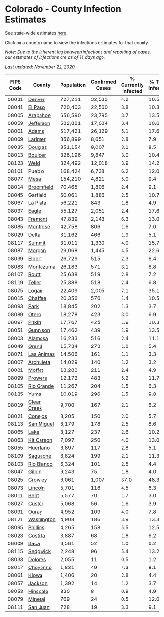 # Colorado - County Infection Estimates

See state-wide estimates [here](/infections/us-co).

Click on a county name to view the infections estimates for that county.

*Note: Due to the inherent lag between infections and reporting of cases, our estimates of infections are as of 14 days ago.*

*Last updated: November 22, 2020*

|   FIPS Code |                     County |   Population |   Confirmed Cases |   % Currently Infected |   % Total Infected |
|-------------|----------------------------|--------------|-------------------|------------------------|--------------------|
|       08031 |           [Denver](denver) |      727,211 |            32,533 |                    4.2 |               16.5 |
|       08041 |         [El Paso](el-paso) |      720,403 |            22,560 |                    3.8 |               10.3 |
|       08005 |       [Arapahoe](arapahoe) |      656,590 |            23,795 |                    3.7 |               13.5 |
|       08059 |     [Jefferson](jefferson) |      582,881 |            17,684 |                    3.4 |               10.6 |
|       08001 |             [Adams](adams) |      517,421 |            26,129 |                    5.1 |               17.6 |
|       08069 |         [Larimer](larimer) |      356,899 |             8,651 |                    2.8 |                7.9 |
|       08035 |         [Douglas](douglas) |      351,154 |             9,007 |                    3.1 |                8.5 |
|       08013 |         [Boulder](boulder) |      326,196 |             9,847 |                    3.0 |               10.4 |
|       08123 |               [Weld](weld) |      324,492 |            12,018 |                    3.9 |               14.2 |
|       08101 |           [Pueblo](pueblo) |      168,424 |             6,738 |                    6.2 |               12.0 |
|       08077 |               [Mesa](mesa) |      154,210 |             4,821 |                    5.0 |                9.4 |
|       08014 |   [Broomfield](broomfield) |       70,465 |             1,806 |                    2.4 |                9.1 |
|       08045 |       [Garfield](garfield) |       60,061 |             1,886 |                    2.5 |               10.7 |
|       08067 |       [La Plata](la-plata) |       56,221 |               843 |                    1.8 |                4.9 |
|       08037 |             [Eagle](eagle) |       55,127 |             2,051 |                    2.4 |               17.6 |
|       08043 |         [Fremont](fremont) |       47,839 |             2,143 |                    6.3 |               13.0 |
|       08085 |       [Montrose](montrose) |       42,758 |               806 |                    1.6 |                7.0 |
|       08029 |             [Delta](delta) |       31,162 |               466 |                    1.9 |                5.1 |
|       08117 |           [Summit](summit) |       31,011 |             1,330 |                    4.0 |               15.7 |
|       08087 |           [Morgan](morgan) |       29,068 |             1,445 |                    4.5 |               22.6 |
|       08039 |           [Elbert](elbert) |       26,729 |               515 |                    2.3 |                6.4 |
|       08083 |     [Montezuma](montezuma) |       26,183 |               571 |                    3.1 |                6.8 |
|       08107 |             [Routt](routt) |       25,638 |               519 |                    2.8 |                7.2 |
|       08119 |           [Teller](teller) |       25,388 |               518 |                    2.4 |                6.8 |
|       08075 |             [Logan](logan) |       22,409 |             2,005 |                    7.1 |               35.1 |
|       08015 |         [Chaffee](chaffee) |       20,356 |               576 |                    1.4 |               10.5 |
|       08093 |               [Park](park) |       18,845 |               202 |                    1.3 |                3.7 |
|       08089 |             [Otero](otero) |       18,278 |               423 |                    3.0 |                6.9 |
|       08097 |           [Pitkin](pitkin) |       17,767 |               425 |                    1.9 |               10.3 |
|       08051 |       [Gunnison](gunnison) |       17,462 |               439 |                    1.9 |               13.5 |
|       08003 |         [Alamosa](alamosa) |       16,233 |               516 |                    2.4 |               11.1 |
|       08049 |             [Grand](grand) |       15,734 |               273 |                    1.8 |                5.4 |
|       08071 |   [Las Animas](las-animas) |       14,506 |               161 |                    1.1 |                3.3 |
|       08007 |     [Archuleta](archuleta) |       14,029 |               140 |                    1.2 |                3.2 |
|       08081 |           [Moffat](moffat) |       13,283 |               211 |                    2.4 |                4.9 |
|       08099 |         [Prowers](prowers) |       12,172 |               483 |                    5.2 |               11.7 |
|       08105 |   [Rio Grande](rio-grande) |       11,267 |               204 |                    1.5 |                6.3 |
|       08125 |               [Yuma](yuma) |       10,019 |               296 |                    1.5 |                9.8 |
|       08019 | [Clear Creek](clear-creek) |        9,700 |               167 |                    2.1 |                6.2 |
|       08021 |         [Conejos](conejos) |        8,205 |               150 |                    2.0 |                5.7 |
|       08113 |   [San Miguel](san-miguel) |        8,179 |               178 |                    2.5 |                8.6 |
|       08065 |               [Lake](lake) |        8,127 |               237 |                    2.6 |               10.2 |
|       08063 |   [Kit Carson](kit-carson) |        7,097 |               250 |                    4.0 |               13.0 |
|       08055 |       [Huerfano](huerfano) |        6,897 |               117 |                    2.8 |                5.1 |
|       08109 |       [Saguache](saguache) |        6,824 |               199 |                    2.1 |               11.3 |
|       08103 |   [Rio Blanco](rio-blanco) |        6,324 |               101 |                    2.5 |                4.4 |
|       08047 |           [Gilpin](gilpin) |        6,243 |                75 |                    1.8 |                4.0 |
|       08025 |         [Crowley](crowley) |        6,061 |             1,007 |                   37.0 |               48.3 |
|       08073 |         [Lincoln](lincoln) |        5,701 |               116 |                    4.5 |                6.3 |
|       08011 |               [Bent](bent) |        5,577 |                70 |                    1.7 |                3.0 |
|       08027 |           [Custer](custer) |        5,068 |                56 |                    1.6 |                3.9 |
|       08091 |             [Ouray](ouray) |        4,952 |               109 |                    4.0 |                7.8 |
|       08121 |   [Washington](washington) |        4,908 |               186 |                    3.9 |               13.3 |
|       08095 |       [Phillips](phillips) |        4,265 |               158 |                    5.5 |               12.5 |
|       08023 |       [Costilla](costilla) |        3,887 |                68 |                    1.8 |                6.2 |
|       08009 |               [Baca](baca) |        3,581 |                52 |                    1.0 |                6.2 |
|       08115 |       [Sedgwick](sedgwick) |        2,248 |                96 |                    5.4 |               13.2 |
|       08033 |         [Dolores](dolores) |        2,055 |                11 |                    0.5 |                1.2 |
|       08017 |       [Cheyenne](cheyenne) |        1,831 |                49 |                    4.3 |                8.1 |
|       08061 |             [Kiowa](kiowa) |        1,406 |                20 |                    2.8 |                4.4 |
|       08057 |         [Jackson](jackson) |        1,392 |                14 |                    1.2 |                3.7 |
|       08053 |       [Hinsdale](hinsdale) |          820 |                 8 |                    0.9 |                4.9 |
|       08079 |         [Mineral](mineral) |          769 |                24 |                    0.5 |               12.0 |
|       08111 |       [San Juan](san-juan) |          728 |                19 |                    3.3 |                9.1 |